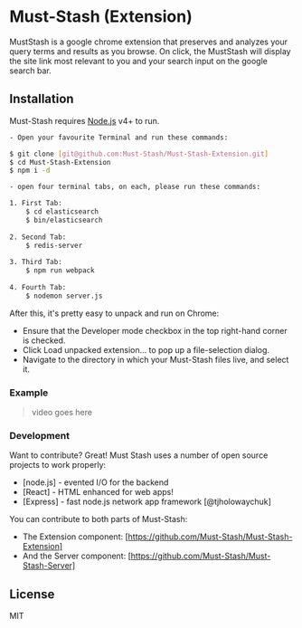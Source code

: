 # Must-Stash (Extension)

MustStash is a google chrome extension that preserves and analyzes your query terms and results as you browse. On click, the MustStash will display the site link most relevant to you and your search input on the google search bar.

## Installation
Must-Stash requires [Node.js](https://nodejs.org/) v4+ to run.
```sh
- Open your favourite Terminal and run these commands: 

$ git clone [git@github.com:Must-Stash/Must-Stash-Extension.git] 
$ cd Must-Stash-Extension
$ npm i -d

- open four terminal tabs, on each, please run these commands:

1. First Tab:
    $ cd elasticsearch
    $ bin/elasticsearch
    
2. Second Tab:
    $ redis-server
    
3. Third Tab:
    $ npm run webpack
    
4. Fourth Tab:
    $ nodemon server.js
```
After this, it's pretty easy to unpack and run on Chrome:

- Ensure that the Developer mode checkbox in the top right-hand corner is checked.
- Click Load unpacked extension… to pop up a file-selection dialog.
- Navigate to the directory in which your Must-Stash files live, and select it.

### Example

> video goes here

### Development
Want to contribute? Great!
Must Stash uses a number of open source projects to work properly:
* [node.js] - evented I/O for the backend
* [React] - HTML enhanced for web apps!
* [Express] - fast node.js network app framework [@tjholowaychuk]

You can contribute to both parts of Must-Stash:

- The Extension component: [https://github.com/Must-Stash/Must-Stash-Extension]
- And the Server component: [https://github.com/Must-Stash/Must-Stash-Server]

License
----

MIT

